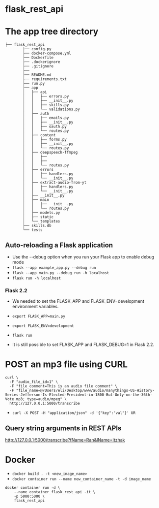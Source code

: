 # flask_rest_api

# The app tree directory
```
├── flask_rest_api
        ├── config.py
        ├── docker-compose.yml
        ├── Dockerfile
        ├── .dockerignore
        ├── .gitignore
        ├── 
        ├── README.md
        ├── requirements.txt
        ├── run.py
        ├── app
        │   ├── api
        │   │   ├── errors.py
        │   │   ├── __init__.py
        │   │   ├── skills.py
        │   │   └── validations.py
        │   ├── auth
        │   │   ├── emails.py
        │   │   ├── __init__.py
        │   │   ├── oauth.py
        │   │   └── routes.py
        │   ├── content
        │   │   ├── forms.py
        │   │   ├── __init__.py
        │   │   └── routes.py
        │   ├── deepspeech-ffmpeg
        │   │   ├── 
        │   │   ├── 
        │   │   └── routes.py
        │   ├── errors
        │   │   ├── handlers.py
        │   │   └── __init__.py
        │   ├── extract-audio-from-yt
        │   │   ├── handlers.py
        │   │   └── __init__.py
        │   ├── __init__.py
        │   ├── main
        │   │   ├── __init__.py
        │   │   └── routes.py
        │   ├── models.py
        │   ├── static        
        │   └── templates    
        ├── skills.db
        └── tests

```

## Auto-reloading a Flask application
- Use the --debug option when you run your Flask app to enable debug mode
- `flask --app example_app.py --debug run`
- `flask --app main.py --debug run -h localhost`
- `flask run -h localhost`

### Flask 2.2
- We needed to set the FLASK_APP and FLASK_ENV=development environment variables.

- `export FLASK_APP=main.py`
- `export FLASK_ENV=development`
- `flask run`
- It is still possible to set FLASK_APP and FLASK_DEBUG=1 in Flask 2.2.


# POST an mp3 file using CURL
```
curl \
  -F "audio_file_id=1" \
  -F "file_comment=This is an audio file comment" \
  -F "file_name=@/Users/eli/Desktop/www/audio/manythings-US-History-Series-Jefferson-Is-Elected-President-in-1800-But-Only-on-the-36th-Vote.mp3; type=audio/mpeg" \
  http://127.0.0.1:5000/transcribe
```
- `curl -X POST -H "application/json" -d '{"key":"val"}' UR`

## Query string arguments in REST APIs
http://127.0.0.1:5000/transcribe?fName=Ran&lName=Itzhak

# Docker
- `docker build . -t <new_image_name> `
- `docker container run --name new_container_name -t -d image_name`
```
docker container run -d \
    --name container_flask_rest_api -it \
    -p 5000:5000 \
    flask_rest_api
```
